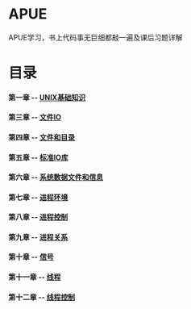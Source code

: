 # APUE 
APUE学习，书上代码事无巨细都敲一遍及课后习题详解
# 目录
#### 第一章 -- [UNIX基础知识](https://github.com/fflyelephant/APUE/tree/master/ch1_UNIXSystem)
#### 第三章 -- [文件IO](https://github.com/fflyelephant/APUE/tree/master/ch3_FileIO)
#### 第四章 -- [文件和目录](https://github.com/fflyelephant/APUE/tree/master/ch4_FileDirectory)
#### 第五章 -- [标准IO库](https://github.com/fflyelephant/APUE/tree/master/ch5_StandardIO)
#### 第六章 -- [系统数据文件和信息](https://github.com/fflyelephant/APUE/tree/master/ch6_SystemDateFile)
#### 第七章 -- [进程环境](https://github.com/fflyelephant/APUE/tree/master/ch7_ProcessEnvironment)
#### 第八章 -- [进程控制](https://github.com/fflyelephant/APUE/tree/master/ch8_proctl)
#### 第九章 -- [进程关系](https://github.com/fflyelephant/APUE/tree/master/ch9_ProcessRelationships)
#### 第十章 -- [信号](https://github.com/fflyelephant/APUE/tree/master/ch10_Signals)
#### 第十一章 -- [线程](https://github.com/fflyelephant/APUE/tree/master/ch11_Threads)
#### 第十二章 -- [线程控制](https://github.com/fflyelephant/APUE/tree/master/ch12_ThreadsControl)